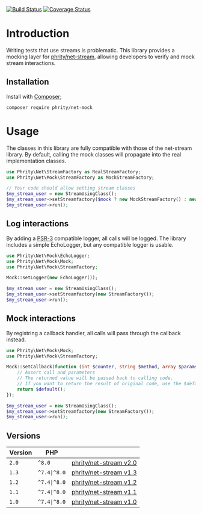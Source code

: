 [![Build Status](https://github.com/sirn-se/phrity-net-mock/actions/workflows/acceptance.yml/badge.svg)](https://github.com/sirn-se/phrity-net-mock/actions)
[![Coverage Status](https://coveralls.io/repos/github/sirn-se/phrity-net-mock/badge.svg?branch=main)](https://coveralls.io/github/sirn-se/phrity-net-mock?branch=main)

# Introduction

Writing tests that use streams is problematic.
This library provides a mocking layer for [phrity/net-stream](https://phrity.sirn.se/net-stream/),
allowing developers to verify and mock stream interactions.

## Installation

Install with [Composer](https://getcomposer.org/);
```
composer require phrity/net-mock
```

# Usage

The classes in this library are fully compatible with those of the net-stream library.
By default, calling the mock classes will propagate into the real implementation classes.

```php
use Phrity\Net\StreamFactory as RealStreamFactory;
use Phrity\Net\Mock\StreamFactory as MockStreamFactory;

// Your code should allow setting stream classes
$my_stream_user = new StreamUsingClass();
$my_stream_user->setStreamfactory($mock ? new MockStreamFactory() : new RealStreamFactory());
$my_stream_user->run();
```

## Log interactions

By adding a [PSR-3](https://www.php-fig.org/psr/psr-3/) compatible logger, all calls will be logged.
The library includes a simple EchoLogger, but any compatible logger is usable.

```php
use Phrity\Net\Mock\EchoLogger;
use Phrity\Net\Mock\Mock;
use Phrity\Net\Mock\StreamFactory;

Mock::setLogger(new EchoLogger());

$my_stream_user = new StreamUsingClass();
$my_stream_user->setStreamfactory(new StreamFactory());
$my_stream_user->run();
```

## Mock interactions

By registring a callback handler, all calls will pass through the callback instead.

```php
use Phrity\Net\Mock\Mock;
use Phrity\Net\Mock\StreamFactory;

Mock::setCallback(function (int $counter, string $method, array $params, callable $default) {
    // Assert call and parameters
    // The returned value will be passed back to calling code.
    // If you want to return the result of original code, use the $default callable
    return $default();
});

$my_stream_user = new StreamUsingClass();
$my_stream_user->setStreamfactory(new StreamFactory());
$my_stream_user->run();
```

## Versions

| Version | PHP | |
| --- | --- | --- |
| `2.0` | `^8.0` | [phrity/net-stream v2.0](https://phrity.sirn.se/net-stream/2.0.0) |
| `1.3` | `^7.4\|^8.0` | [phrity/net-stream v1.3](https://phrity.sirn.se/net-stream/1.3.0) |
| `1.2` | `^7.4\|^8.0` | [phrity/net-stream v1.2](https://phrity.sirn.se/net-stream/1.2.0) |
| `1.1` | `^7.4\|^8.0` | [phrity/net-stream v1.1](https://phrity.sirn.se/net-stream/1.1.0) |
| `1.0` | `^7.4\|^8.0` | [phrity/net-stream v1.0](https://phrity.sirn.se/net-stream/1.0.0) |
